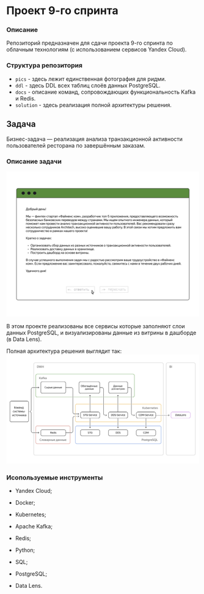 # Проект 9-го спринта

### Описание
Репозиторий предназначен для сдачи проекта 9-го спринта по облачным технологиям (с использованием сервисов Yandex Cloud).

### Структура репозитория
- `pics` - здесь лежит единственная фотография для ридми.
- `ddl` - здесь DDL всех таблиц слоёв данных PostgreSQL.
- `docs` - описание команд, сопровождающих функциональность Kafka и Redis.
- `solution` - здесь реализация полной архитектуры решения. 

## Задача
Бизнес-задача — реализация анализа транзакционной активности пользователей ресторана по завершённым заказам.

### Описание задачи
![image](pics/1.png)

В этом проекте реализованы все сервисы которые заполняют слои данных PostgreSQL, и визуализированы данные из витрины в дашборде (в Data Lens).

Полная архитектура решения выглядит так:
![image](pics/2.png)

### Исопользуемые инструменты

- Yandex Cloud;
  
- Docker;
  
- Kubernetes;
  
- Apache Kafka;
  
- Redis;
  
- Python;

- SQL;
  
- PostgreSQL;

- Data Lens.
